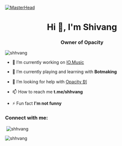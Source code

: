 [![MasterHead](https://telegra.ph/file/20656dcf7981ff441c696.jpg)](https://t.me/shhvang)

<h1 align="center">Hi 👋, I'm Shivang</h1>
<h3 align="center">Owner of Opacity</h3>

<p align="left"> <img src="https://komarev.com/ghpvc/?username=shhvang&label=Profile%20views&color=0e75b6&style=flat" alt="shhvang" /> </p>

- 🔭 I’m currently working on [IO.Music](github.com/Notmonarch/io.music)

- 🌱 I’m currently playing and learning with **Botmaking**

- 🤝 I’m looking for help with [Opacity 刻](https://t.me/iopacity)

- 📫 How to reach me **t.me/shhvang**

- ⚡ Fun fact **I'm not funny**

<h3 align="left">Connect with me:</h3>
<p align="left">

<p>&nbsp;<img align="center" src="https://github-readme-stats.vercel.app/api?username=shhvang&show_icons=true&locale=en" alt="shhvang" /></p>

<p><img align="center" src="https://github-readme-streak-stats.herokuapp.com/?user=shhvang&" alt="shhvang" /></p>

